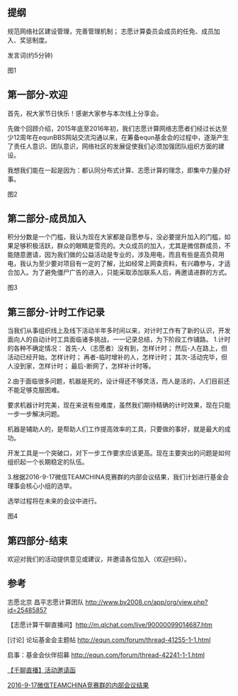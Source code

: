 提纲
---
规范网络社区建设管理，完善管理机制；
志愿计算委员会成员的任免、成员加入、奖惩制度。

发言词(约5分钟)

图1

第一部分-欢迎
---
首先，祝大家节日快乐！感谢大家参与本次线上分享会。

先做个回顾介绍，2015年底至2016年初，我们志愿计算网络志愿者们经过长达至少12周年在equnBBS网站交流沟通以来，在筹备equn基金会的过程中，逐渐产生了责任人意识、团队意识，网络社区的发展促使我们必须加强团队组织方面的建设。

我想我们能在一起是因为：都认同分布式计算、志愿计算的理念，即集中力量办好事。

图2

第二部分-成员加入
---
积分分数是一个门槛，我认为现在大家都是自愿参与，没必要提升加入的门槛，如果足够积极活跃，群众的眼睛是雪亮的。大众成员的加入，尤其是微信群成员，不能随意邀请，因为我们做的公益活动是专业的，涉及用电，而且有些是高负荷用电，我认为至少要对项目有一定的了解，比如经常上网查资料，有兴趣参与，才适合加入。为了避免僵尸广告的进入，只能采取添加联系人后，再邀请进群的方式。

图3

第三部分-计时工作记录
---
当我们从事组织线上及线下活动半年多时间以来，对计时工作有了新的认识，开发面向人的自动计时工具面临诸多挑战，一一记录总结，为下阶段工作铺路。
1.计时的各种不确定情况：
首先-人（志愿者）没有到，怎样计时；
然后-人在路上，但活动已经开始，怎样计时；
再者-临时增补的人，怎样计时；
其次-活动完毕，但人没到家，怎样计时；
最后-断网了，怎样补计时等。

2.由于面临很多问题，机器是死的，设计得还不够灵活，而人是活的，人们目前还不能足够克服困难。

要求机器计时完美，现在来说有些难度，虽然我们期待精确的计时效果，现在只能一步一步解决问题。

机器是辅助人的，是帮助人们工作提高效率的工具，只要做的事好，就是最大的成功。

开发工具是一个突破口，对下一步工作要求应该更高。现在主要突出的问题是如何组织起一个长期稳定的队伍。

3.根据2016-9-17微信TEAMCHINA竞赛群的内部会议结果，我们计划进行基金会理事会核心小组的选举。

选举过程将在未来的会议中进行。

图4

第四部分-结束
---
欢迎对我们的活动提供意见或建议，并邀请各位加入（欢迎扫码）。

参考
---
志愿北京 昌平志愿计算团队 http://www.bv2008.cn/app/org/view.php?id=25485857

【志愿计算千聊直播间】http://m.qlchat.com/live/90000099014687.htm

[讨论] 论坛基金会主题帖 http://equn.com/forum/thread-41255-1-1.html

启事：基金会伙伴招募 http://equn.com/forum/thread-42241-1-1.html

[【千聊直播】活动邀请函](http://mp.weixin.qq.com/s?__biz=MzA5NjQ2MjQwMA==&mid=2649462823&idx=1&sn=183915a56b68a4f721b814fe858d113d&scene=4#wechat_redirect)

[2016-9-17微信TEAMCHINA竞赛群的内部会议结果](https://github.com/volunteerathome/vATh/blob/Develop/%E9%A1%B9%E7%9B%AE%E7%9B%AE%E5%BD%95/%E7%A4%BE%E4%BC%9A%E8%B5%84%E6%BA%90/EQUN/%E5%BF%97%E6%84%BF%E8%80%85%2B/equn%E5%9F%BA%E9%87%91%E4%BC%9A/%E4%BC%9A%E8%AE%AE%E8%AE%A8%E8%AE%BA/2016/2016-9-17/%E4%BC%9A%E8%AE%AE%E5%B0%8F%E7%BB%93.md)
